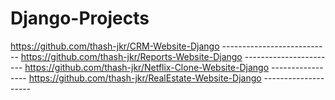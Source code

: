 # Django-Projects

https://github.com/thash-jkr/CRM-Website-Django ---------------------------
https://github.com/thash-jkr/Reports-Website-Django -----------------------
https://github.com/thash-jkr/Netflix-Clone-Website-Django -----------------
https://github.com/thash-jkr/RealEstate-Website-Django --------------------
